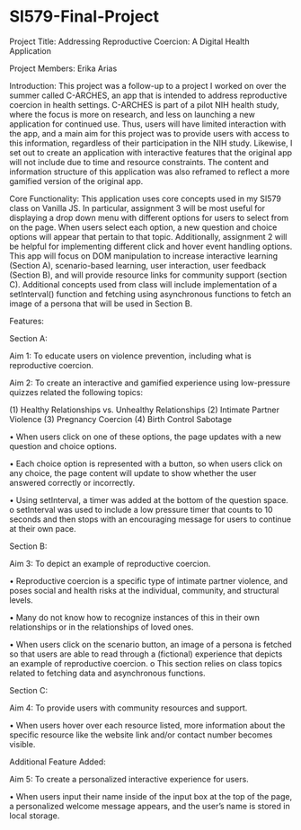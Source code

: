 # SI579-Final-Project

Project Title: Addressing Reproductive Coercion: A Digital Health Application

Project Members: Erika Arias

Introduction: This project was a follow-up to a project I worked on over the summer called C-ARCHES, an app that is intended to address reproductive coercion in health settings. C-ARCHES is part of a pilot NIH health study, where the focus is more on research, and less on launching a new application for continued use. Thus, users will have limited interaction with the app, and a main aim for this project was to provide users with access to this information, regardless of their participation in the NIH study. Likewise, I set out to create an application with interactive features that the original app will not include due to time and resource constraints. The content and information structure of this application was also reframed to reflect a more gamified version of the original app.

Core Functionality: This application uses core concepts used in my SI579 class on Vanilla JS. In particular, assignment 3 will be most useful for displaying a drop down menu with different options for users to select from on the page. When users select each option, a new question and choice options will appear that pertain to that topic. Additionally, assignment 2 will be helpful for implementing different click and hover event handling options. This app will focus on DOM manipulation to increase interactive learning (Section A), scenario-based learning, user interaction, user feedback (Section B), and will provide resource links for community support (section C). Additional concepts used from class will include implementation of a setInterval() function and fetching using asynchronous functions to fetch an image of a persona that will be used in Section B.

Features:


Section A:

Aim 1: To educate users on violence prevention, including what is reproductive coercion. 

Aim 2: To create an interactive and gamified experience using low-pressure quizzes related the following topics: 

(1) Healthy Relationships vs. Unhealthy Relationships 
(2) Intimate Partner Violence 
(3) Pregnancy Coercion 
(4) Birth Control Sabotage 


  • When users click on one of these options, the page updates with a new question and choice options. 

  
  • Each choice option is represented with a button, so when users click on any choice, the page content will update to 
    show whether the user answered correctly or incorrectly. 

    
  • Using setInterval, a timer was added at the bottom of the question space. o setInterval was used to include a low 
    pressure timer that counts to 10 seconds and then stops with an encouraging message for users to continue at their 
    own pace.
    

Section B:


Aim 3: To depict an example of reproductive coercion. 


  • Reproductive coercion is a specific type of intimate partner violence, and poses social and health risks at the 
    individual, community, and structural levels. 

    
  • Many do not know how to recognize instances of this in their own relationships or in the relationships of loved 
    ones. 

    
  • When users click on the scenario button, an image of a persona is fetched so that users are able to read through a 
    (fictional) experience that depicts an example of reproductive coercion. o This section relies on class topics 
    related to fetching data and asynchronous functions.

    

Section C: 

Aim 4: To provide users with community resources and support. 

  • When users hover over each resource listed, more information about the specific resource like the website link 
    and/or contact number becomes visible.
    

Additional Feature Added: 


Aim 5: To create a personalized interactive experience for users.


  • When users input their name inside of the input box at the top of the page, a personalized welcome message appears, 
    and the user’s name is stored in local storage.

    
